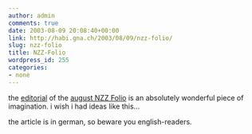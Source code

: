 ```yaml
---
author: admin
comments: true
date: 2003-08-09 20:08:40+00:00
link: http://habi.gna.ch/2003/08/09/nzz-folio/
slug: nzz-folio
title: NZZ-Folio
wordpress_id: 255
categories:
- none
---
```


the [editorial](http://www-x.nzz.ch/folio/archiv/2003/08/editorial.html) of the [august NZZ Folio](http://www-x.nzz.ch/folio/archiv/2003/08/) is an absolutely wonderful piece of imagination.
i wish i had ideas like this...

the article is in german, so beware you english-readers.
